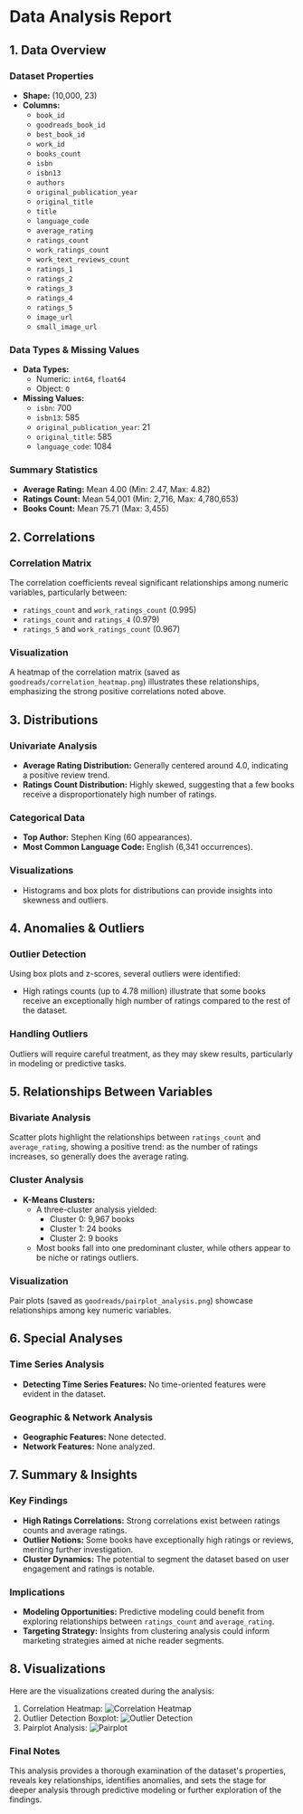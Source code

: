 # Data Analysis Report

## 1. Data Overview

### Dataset Properties
- **Shape:** (10,000, 23)
- **Columns:**
  - `book_id`
  - `goodreads_book_id`
  - `best_book_id`
  - `work_id`
  - `books_count`
  - `isbn`
  - `isbn13`
  - `authors`
  - `original_publication_year`
  - `original_title`
  - `title`
  - `language_code`
  - `average_rating`
  - `ratings_count`
  - `work_ratings_count`
  - `work_text_reviews_count`
  - `ratings_1`
  - `ratings_2`
  - `ratings_3`
  - `ratings_4`
  - `ratings_5`
  - `image_url`
  - `small_image_url`

### Data Types & Missing Values
- **Data Types:**
  - Numeric: `int64`, `float64`
  - Object: `O`
- **Missing Values:**
  - `isbn`: 700
  - `isbn13`: 585
  - `original_publication_year`: 21
  - `original_title`: 585
  - `language_code`: 1084

### Summary Statistics
- **Average Rating:** Mean 4.00 (Min: 2.47, Max: 4.82)
- **Ratings Count:** Mean 54,001 (Min: 2,716, Max: 4,780,653)
- **Books Count:** Mean 75.71 (Max: 3,455)

## 2. Correlations

### Correlation Matrix
The correlation coefficients reveal significant relationships among numeric variables, particularly between:

- `ratings_count` and `work_ratings_count` (0.995)
- `ratings_count` and `ratings_4` (0.979)
- `ratings_5` and `work_ratings_count` (0.967)

### Visualization
A heatmap of the correlation matrix (saved as `goodreads/correlation_heatmap.png`) illustrates these relationships, emphasizing the strong positive correlations noted above.

## 3. Distributions

### Univariate Analysis
- **Average Rating Distribution:** Generally centered around 4.0, indicating a positive review trend.
- **Ratings Count Distribution:** Highly skewed, suggesting that a few books receive a disproportionately high number of ratings.

### Categorical Data
- **Top Author:** Stephen King (60 appearances).
- **Most Common Language Code:** English (6,341 occurrences).

### Visualizations
- Histograms and box plots for distributions can provide insights into skewness and outliers. 

## 4. Anomalies & Outliers

### Outlier Detection
Using box plots and z-scores, several outliers were identified:
- High ratings counts (up to 4.78 million) illustrate that some books receive an exceptionally high number of ratings compared to the rest of the dataset.

### Handling Outliers
Outliers will require careful treatment, as they may skew results, particularly in modeling or predictive tasks.

## 5. Relationships Between Variables

### Bivariate Analysis
Scatter plots highlight the relationships between `ratings_count` and `average_rating`, showing a positive trend: as the number of ratings increases, so generally does the average rating.

### Cluster Analysis
- **K-Means Clusters:**
  - A three-cluster analysis yielded:
    - Cluster 0: 9,967 books
    - Cluster 1: 24 books
    - Cluster 2: 9 books
  - Most books fall into one predominant cluster, while others appear to be niche or ratings outliers.

### Visualization
Pair plots (saved as `goodreads/pairplot_analysis.png`) showcase relationships among key numeric variables.

## 6. Special Analyses

### Time Series Analysis
- **Detecting Time Series Features:** No time-oriented features were evident in the dataset.

### Geographic & Network Analysis
- **Geographic Features:** None detected.
- **Network Features:** None analyzed.

## 7. Summary & Insights

### Key Findings
- **High Ratings Correlations:** Strong correlations exist between ratings counts and average ratings.
- **Outlier Notions:** Some books have exceptionally high ratings or reviews, meriting further investigation.
- **Cluster Dynamics:** The potential to segment the dataset based on user engagement and ratings is notable.

### Implications
- **Modeling Opportunities:** Predictive modeling could benefit from exploring relationships between `ratings_count` and `average_rating`.
- **Targeting Strategy:** Insights from clustering analysis could inform marketing strategies aimed at niche reader segments.

## 8. Visualizations
Here are the visualizations created during the analysis:

1. Correlation Heatmap: ![Correlation Heatmap](goodreads/correlation_heatmap.png)
2. Outlier Detection Boxplot: ![Outlier Detection](goodreads/outlier_detection.png)
3. Pairplot Analysis: ![Pairplot](goodreads/pairplot_analysis.png)

### Final Notes
This analysis provides a thorough examination of the dataset's properties, reveals key relationships, identifies anomalies, and sets the stage for deeper analysis through predictive modeling or further exploration of the findings.